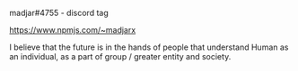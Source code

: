 madjar#4755 - discord tag

https://www.npmjs.com/~madjarx


I believe that the future is in the hands of people that understand Human as an individual, as a part of group / greater entity and society.




